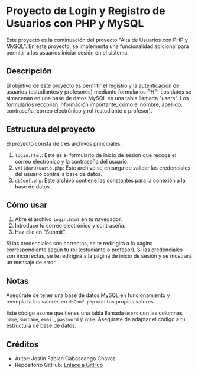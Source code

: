 # Proyecto de Login y Registro de Usuarios con PHP y MySQL

Este proyecto es la continuación del proyecto "Alta de Usuarios con PHP y MySQL". En este proyecto, se implementa una funcionalidad adicional para permitir a los usuarios iniciar sesión en el sistema.

## Descripción

El objetivo de este proyecto es permitir el registro y la autenticación de usuarios (estudiantes y profesores) mediante formularios PHP. Los datos se almacenan en una base de datos MySQL en una tabla llamada "users". Los formularios recopilan información importante, como el nombre, apellido, contraseña, correo electrónico y rol (estudiante o profesor).

## Estructura del proyecto

El proyecto consta de tres archivos principales:

1. `login.html`: Este es el formulario de inicio de sesión que recoge el correo electrónico y la contraseña del usuario.
2. `validarUsuario.php`: Este archivo se encarga de validar las credenciales del usuario contra la base de datos.
3. `dbConf.php`: Este archivo contiene las constantes para la conexión a la base de datos.

## Cómo usar

1. Abre el archivo `login.html` en tu navegador.
2. Introduce tu correo electrónico y contraseña.
3. Haz clic en "Submit".

Si las credenciales son correctas, se te redirigirá a la página correspondiente según tu rol (estudiante o profesor). Si las credenciales son incorrectas, se te redirigirá a la página de inicio de sesión y se mostrará un mensaje de error.

## Notas

Asegúrate de tener una base de datos MySQL en funcionamiento y reemplaza los valores en `dbConf.php` con tus propios valores.

Este código asume que tienes una tabla llamada `users` con las columnas `name`, `surname`, `email`, `password` y `role`. Asegúrate de adaptar el código a tu estructura de base de datos.

## Créditos

- Autor: Jostin Fabian Cabascango Chavez
- Repositorio GitHub: [Enlace a GitHub](https://github.com/JostinCabascango)